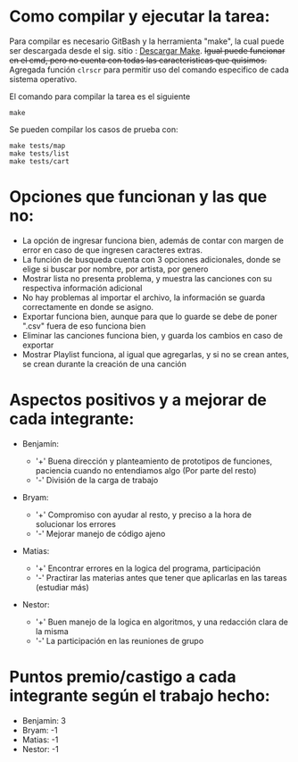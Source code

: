 # Como compilar y ejecutar la tarea:

Para compilar es necesario GitBash y la herramienta "make", la cual puede ser descargada desde el sig. sitio : [Descargar Make](https://sourceforge.net/projects/ezwinports/files/make-4.3-without-guile-w32-bin.zip/download).
~~Igual puede funcionar en el cmd, pero no cuenta con todas las caracteristicas que quisimos.~~ Agregada función `clrscr` para permitir
uso del comando especifico de cada sistema operativo.
     
El comando para compilar la tarea es el siguiente
```
make
```

Se pueden compilar los casos de prueba con:
```
make tests/map
make tests/list
make tests/cart
```


# Opciones que funcionan y las que no:

* La opción de ingresar funciona bien, además de contar con margen de error en caso de que ingresen caracteres extras.
* La función de busqueda cuenta con 3 opciones adicionales, donde se elige si buscar por nombre, por artista, por genero 
* Mostrar lista no presenta problema, y muestra las canciones con su respectiva información adicional
* No hay problemas al importar el archivo, la información se guarda correctamente en donde se asigno.
* Exportar funciona bien, aunque para que lo guarde se debe de poner ".csv" fuera de eso funciona bien
* Eliminar las canciones funciona bien, y guarda los cambios en caso de exportar
* Mostrar Playlist funciona, al igual que agregarlas, y si no se crean antes, se crean durante la creación de una canción
  
# Aspectos positivos y a mejorar de cada integrante:
    
* Benjamín: 
     * '+' Buena dirección y planteamiento de prototipos de funciones, paciencia cuando no entendiamos algo (Por parte del resto)
     * '-' División de la carga de trabajo

* Bryam: 
     * '+' Compromiso con ayudar al resto, y preciso a la hora de solucionar los errores
     * '-' Mejorar manejo de código ajeno

* Matias: 
     * '+' Encontrar errores en la logica del programa, participación
     * '-' Practirar las materias antes que tener que aplicarlas en las tareas (estudiar más)

* Nestor: 
     * '+' Buen manejo de la logica en algoritmos, y una redacción clara de la misma 
     * '-' La participación en las reuniones de grupo

# Puntos premio/castigo a cada integrante según el trabajo hecho:

* Benjamin: 3
* Bryam: -1
* Matias: -1
* Nestor: -1
